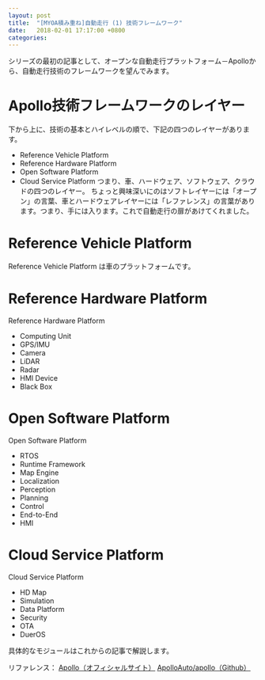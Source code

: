 ```yaml
---
layout: post
title:  "[MYOA積み重ね]自動走行 (1) 技術フレームワーク"
date:   2018-02-01 17:17:00 +0800
categories: 
---
```


シリーズの最初の記事として、オープンな自動走行プラットフォーム－Apolloから、自動走行技術のフレームワークを望んでみます。

# Apollo技術フレームワークのレイヤー
下から上に、技術の基本とハイレベルの順で、下記の四つのレイヤーがあります。
* Reference Vehicle Platform 
* Reference Hardware Platform
* Open Software Platform
* Cloud Service Platform
つまり、車、ハードウェア、ソフトウェア、クラウドの四つのレイヤー。
ちょっと興味深いにのはソフトレイヤーには「オープン」の言葉、車とハードウェアレイヤーには「レファレンス」の言葉があります。つまり、手には入ります。これで自動走行の扉があけてくれました。

# Reference Vehicle Platform
Reference Vehicle Platform は車のプラットフォームです。

# Reference Hardware Platform
Reference Hardware Platform
* Computing Unit 
* GPS/IMU 
* Camera 
* LiDAR
* Radar
* HMI Device 
* Black Box 

# Open Software Platform
Open Software Platform 
* RTOS 
* Runtime Framework 
* Map Engine 
* Localization 
* Perception 
* Planning 
* Control 
* End-to-End
* HMI

# Cloud Service Platform
Cloud Service Platform
* HD Map 
* Simulation 
* Data Platform 
* Security 
* OTA 
* DuerOS

具体的なモジュールはこれからの記事で解説します。

リファレンス：
[Apollo（オフィシャルサイト）](http://apollo.auto/)
[ApolloAuto/apollo（Github）](http://github.com/ApolloAuto/apollo)

